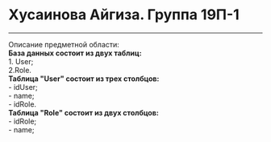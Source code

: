 # Хусаинова Айгиза. Группа 19П-1
---
Описание предметной области:
<br/> **База данных состоит из двух таблиц:**
	<br/>1. User;
	<br/>2.Role.
<br/>**Таблица "User" состоит из трех столбцов:**
	<br/> - idUser;
	<br/> - name;
	<br/> - idRole.
<br/>**Таблица "Role" состоит из двух столбцов:**
	<br/> - idRole;
	<br/> - name;
